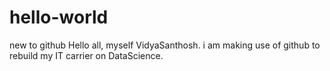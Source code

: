 # hello-world
new to github
Hello all, myself VidyaSanthosh. i am making use of github to rebuild my IT carrier on DataScience.
